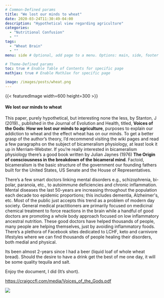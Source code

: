 ```yaml
---
# Common-Defined params
title: "We lost our minds to wheat"
date: 2020-03-24T11:30:49-04:00
description: "Hypothetical view regarding agriculture"
categories:
  - "Nutritional Confusion"
  - ""
tags:
  - "Wheat Brain"
  - ""
menu: side # Optional, add page to a menu. Options: main, side, footer

# Theme-Defined params
toc: true # Enable Table of Contents for specific page
mathjax: true # Enable MathJax for specific page

image: /images/posts/wheat.png
---
```

{{< featuredImage width=600 height=300 >}}

#### We lost our minds to wheat

This paper, purely hypothetical, but interesting none the less, by Stanton, J (2019).,  published in the Journal of Evolution and Health, titled, __Voices of the Gods: How we lost our minds to agriculture__, purposes to explain our addiction to wheat and the effect wheat has on our minds. To get a better grasp of the author’s theory, I’d recommend visiting the wiki pages and read a few paragraphs on the subject of bicameralism physiology, at least look it up in Merriam-Webster. If you’re really interested in bicameralism physiology there’s a good book written by Julian Jaynes (1976) __The Origin of consciousness in the breakdown of the bicameral mind__. Factoid, bicameralism is the basic structure of the government our founding fathers built for the United States, US Senate and the House of Representatives.


There’s a few smart doctors linking mental disorders e.g., schizophrenia, bi-polar, paranoia, etc., to autoimmune deficiencies and chronic inflammation. Mental diseases the last 50-years are increasing throughout the population each decade too epidemic proportions; this includes dementia, Alzheimer's, etc. Most of the public just accepts this trend as a problem of modern day society. General medical practitioners are primarily focused on medicinal chemical treatment to force reactions in the brain while a handful of good doctors are promoting a whole body approach focused on low inflammatory ancestral nutrition. These good doctors have helped thousands of people, many people are helping themselves, just by avoiding inflammatory foods. There’s a plethora of Facebook sites dedicated to LCHF, keto and carnivore lifestyles where we can find thousands of people healing their disorders, both medial and physical.   

Its been almost 2-years since I had a beer (liquid loaf of whole wheat bread). Should the desire to have a drink get the best of me one day, it will be some quality tequila and salt.

Enjoy the document, I did (It’s short).

https://craigccfl.com/media/Voices_of_the_Gods.pdf


![](/images/logo_transparent-300x300.png)
